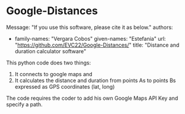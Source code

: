 # Google-Distances
Message: "If you use this software, please cite it as below."
authors:
- family-names: "Vergara Cobos"
  given-names: "Estefania"
  url: "https://github.com/EVC22/Google-Distances/"
title: "Distance and duration calculator software"

This python code does two things:
1. It connects to google maps and 
2. It calculates the distance and duration from points As to points Bs expressed as GPS coordinates (lat, long)

The code requires the coder to add his own Google Maps API Key and specify a path.  
